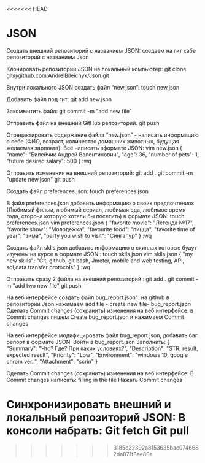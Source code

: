 <<<<<<< HEAD
# JSON
Создать внешний репозиторий c названием JSON:
создаем на гит хабе репозиторий с названием Json

Клонировать репозиторий JSON на локальный компьютер:
git clone git@github.com:AndreiBileichyk/Json.git

Внутри локального JSON создать файл “new.json”:
touch new.json

Добавить файл под гит:
git add new.json

Закоммитить файл:
git commit -m "add new file"

Отправить файл на внешний GitHub репозиторий.
git push

Отредактировать содержание файла “new.json” - написать информацию о себе (ФИО, возраст, количество домашних животных, будущая желаемая зарплата). Всё написать вформате JSON:
vim new.json
{
"name": "Билейчик Андрей Валентинович",
"age": 36,
"number of pets": 1,
"future desired salary": 500
}
:wq

Отправить изменения на внешний репозиторий:
git add .
git commit -m "update new.json"
git push

Создать файл preferences.json:
touch preferences.json

В файл preferences.json добавить информацию о своих предпочтениях (Любимый фильм, любимый сериал, любимая еда, любимое время года, сторона которую хотели бы посетить) в формате JSON:
touch preferences.json
vim preferences.json
{
"favorite movie": "Легенда №17",
"favorite show": "Молодежка",
"favourite food": "пицца",
"favorite time of year": "зима",
"party you wish to visit": "Сингапур"
}
:wq

Создать файл sklls.json добавить информацию о скиллах которые будут изучены на курсе в формате JSON :
touch sklls.json
vim sklls.json
{
"my new skills": "Git, github, git bash, Jmeter, mobile and web testing, API, sql,data transfer protocols"
}
:wq

Отправить сразу 2 файла на внешний репозиторий : 
git add . 
git commit -m "add two new file"
git push

На веб интерфейсе создать файл bug_report.json":
на github в репозитории Json нажимаем add file - create new file- bug_report.json 
Сделать Commit changes (сохранить) изменения на веб интерфейсе:
в Commit changes пишем Create bug_report.json и нажимаем Commit changes

На веб интерфейсе модифицировать файл bug_report.json, добавить баг репорт в формате JSON:
Войти в bug_report.json
Заполнить: {
"Summary": "Что? Где? При каких условиях?",
  "Description": "STR, result, expected result",
  "Priority": "Low",
  "Environment": "windows 10, google chrom ver..",
  "Attachment": "scrin"
}

Сделать Commit changes (сохранить) изменения на веб интерфейсе:
В Commit changes написать: filling in the file
Нажать Commit changes

Синхронизировать внешний и локальный репозиторий JSON:
В консоли набрать:
Git fetch
Git pull
=======

>>>>>>> 3185c32392a8153635bac0746682da871f8ae80a

